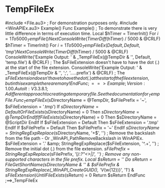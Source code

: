 # TempFileEx
#include &lt;File.au3> ; For demonstration purposes only. #include &lt;WinAPIEx.au3>  Example()  Func Example() ; To demonstrate there is very little difference in terms of execution time.     Local $hTimer = TimerInit()     For $i = 1 To 5000         _TempFile()     Next     ConsoleWrite(TimerDiff($hTimer) / 5000 &amp; @CRLF)      $hTimer = TimerInit()     For $i = 1 To 5000         _TempFileEx(Default, Default, 'tmp')     Next     ConsoleWrite(TimerDiff($hTimer) / 5000 &amp; @CRLF)      ConsoleWrite('Example Output: ' &amp; _TempFileEx(@TempDir &amp; '', Default, 'temp.file') &amp; @CRLF) ; The $sFileExtension doesn't have to have the dot (.) at the start of the file extension.     ConsoleWrite('Example Output: ' &amp; _TempFileEx(@TempDir &amp; '', ';', '.....prefix') &amp; @CRLF) ; The $sFileExtension doesn't have to have the dot (.) at the start of the file extension, but in this example there are many! EndFunc   ;==>Example  ; Version: 1.00. AutoIt: V3.3.8.1 ; A different approach to creating a temporary file. See the documentation for _TempFile. Func _TempFileEx($sDirectoryName = @TempDir, $sFilePrefix = '~', $sFileExtension = '.tmp')     If $sDirectoryName = Default Or FileExists($sDirectoryName) = 0 Then         $sDirectoryName = @TempDir     EndIf     If FileExists($sDirectoryName) = 0 Then         $sDirectoryName = @ScriptDir     EndIf     If $sFileExtension = Default Then         $sFileExtension = '.tmp'     EndIf     If $sFilePrefix = Default Then         $sFilePrefix = '~'     EndIf     $sDirectoryName = StringRegExpReplace($sDirectoryName, '+$', '') ; Remove the backslash from the file path - Or _WinAPI_PathRemoveBackslash in WinAPIEx.     $sFileExtension = '.' &amp; StringRegExpReplace($sFileExtension, '^.+', '') ; Remove the initial dot (.) from the file extension.     $sFilePrefix = StringRegExpReplace($sFilePrefix, '[/:*?"&lt;>|]', '') ; Remove any non-supported characters in the file prefix.     Local $sReturn = ''     Do         $sReturn = FileGetShortName($sDirectoryName &amp; '' &amp; $sFilePrefix &amp; StringRegExpReplace(_WinAPI_CreateGUID(), 'V*(w{12})}', '1') &amp; $sFileExtension)     Until FileExists($sReturn) = 0     Return $sReturn EndFunc   ;==>_TempFileEx
